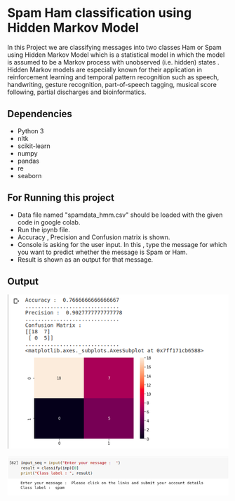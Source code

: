 # Spam Ham classification using Hidden Markov Model

In this Project we are classifying messages into two classes Ham or Spam using Hidden Markov Model which is a statistical model in which the model is assumed to be a Markov
process with unobserved (i.e. hidden) states . Hidden Markov models are especially known for their application in reinforcement learning and temporal pattern recognition such as speech, handwriting, gesture recognition, part-of-speech tagging, musical score following, partial discharges and bioinformatics. 

## Dependencies

* Python 3
* nltk
* scikit-learn
* numpy
* pandas
* re 
* seaborn

## For Running this project

* Data file named "spamdata_hmm.csv" should be loaded with the given code in google colab.
* Run the ipynb file.
* Accuracy , Precision and Confusion matrix is shown.
* Console is asking for the user input. In this , type the message for which you want to predict whether the message is Spam or Ham.
* Result is shown as an output for that message.

## Output

![result](output1.png)

![input](input.png)
